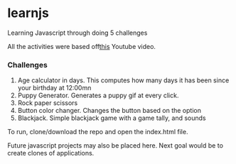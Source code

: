 # learnjs
Learning Javascript through doing 5 challenges

All the activities were based off[this](https://www.youtube.com/watch?v=Qqx_wzMmFeA) Youtube video.

### Challenges

1. Age calculator in days. This computes how many days it has been since your birthday at 12:00mn
2. Puppy Generator. Generates a puppy gif at every click.
3. Rock paper scissors
4. Button color changer. Changes the button based on the option
5. Blackjack. Simple blackjack game with a game tally, and sounds

To run, clone/download the repo and open the index.html file.

Future javascript projects may also be placed here. Next goal would be to create clones of applications.